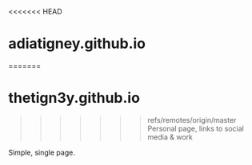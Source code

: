 <<<<<<< HEAD
# adiatigney.github.io
=======
# thetign3y.github.io
>>>>>>> refs/remotes/origin/master
Personal page, links to social media &amp; work

Simple, single page.
